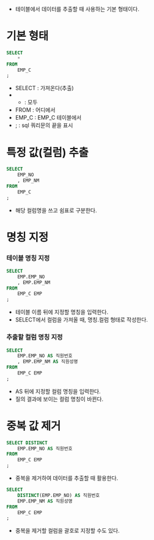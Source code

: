 - 테이블에서 데이터를 추출할 때 사용하는 기본 형태이다.
# 기본 형태
``` sql
SELECT
	*
FROM
	EMP_C
;
```
- SELECT : 가져온다(추출)
- * : 모두
- FROM : 어디에서
- EMP_C : EMP_C 테이블에서
- ; : sql 쿼리문의 끝을 표시
# 특정 값(컬럼) 추출
``` sql
SELECT
	EMP_NO
	, EMP_NM
FROM
	EMP_C
;
```
- 해당 컬럼명을 쓰고 쉼표로 구분한다.
# 명칭 지정
### 테이블 명칭 지정
``` sql
SELECT
	EMP.EMP_NO
	, EMP.EMP_NM
FROM
	EMP_C EMP
;
```
- 테이블 이름 뒤에 지정할 명칭을 입력한다.
- SELECT에서 컬럼을 가져올 때, 명칭.컬럼 형태로 작성한다.
### 추출할 컬럼 명칭 지정
``` sql
SELECT
	EMP.EMP_NO AS 직원번호
	, EMP.EMP_NM AS 직원성명
FROM
	EMP_C EMP
;
```
- AS 뒤에 지정할 컬럼 명칭을 입력한다.
- 질의 결과에 보이는 컬럼 명칭이 바뀐다.
# 중복 값 제거
``` sql
SELECT DISTINCT
	EMP.EMP_NO AS 직원번호
FROM
	EMP_C EMP
;
```
- 중복을 제거하여 데이터를 추출할 때 활용한다.
``` sql
SELECT
	DISTINCT(EMP.EMP_NO) AS 직원번호
	EMP.EMP_NM AS 직원성명
FROM
	EMP_C EMP
;
```
- 중복을 제거할 컬럼을 괄호로 지정할 수도 있다.